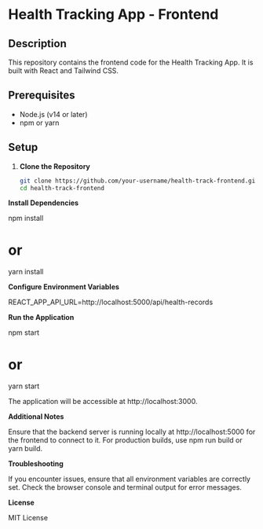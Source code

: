 # Health Tracking App - Frontend

## Description
This repository contains the frontend code for the Health Tracking App. It is built with React and Tailwind CSS.

## Prerequisites
- Node.js (v14 or later)
- npm or yarn

## Setup

1. **Clone the Repository**
   ```bash
   git clone https://github.com/your-username/health-track-frontend.git
   cd health-track-frontend

**Install Dependencies**

npm install
# or
yarn install

**Configure Environment Variables**

REACT_APP_API_URL=http://localhost:5000/api/health-records

**Run the Application**

npm start
# or
yarn start

The application will be accessible at http://localhost:3000.

**Additional Notes**

Ensure that the backend server is running locally at http://localhost:5000 for the frontend to connect to it.
For production builds, use npm run build or yarn build.

**Troubleshooting**

If you encounter issues, ensure that all environment variables are correctly set.
Check the browser console and terminal output for error messages.

**License**

MIT License
